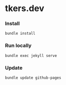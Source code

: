 # tkers.dev

### Install

```
bundle install
```

### Run locally

```
bundle exec jekyll serve
```

### Update

```
bundle update github-pages
```
